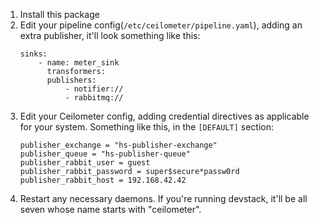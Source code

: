 1. Install this package
2. Edit your pipeline config(`/etc/ceilometer/pipeline.yaml`), adding an extra publisher, it'll look something like this:
    ```
    sinks:
        - name: meter_sink
          transformers:
          publishers:
              - notifier://
              - rabbitmq://
    ```
3. Edit your Ceilometer config, adding credential directives as applicable for your system. Something like this, in the `[DEFAULT]` section:
    ```
    publisher_exchange = "hs-publisher-exchange"
    publisher_queue = "hs-publisher-queue"
    publisher_rabbit_user = guest
    publisher_rabbit_password = super$secure*passw0rd
    publisher_rabbit_host = 192.168.42.42
    ```
4. Restart any necessary daemons. If you're running devstack, it'll be all seven whose name starts with "ceilometer".
